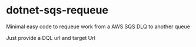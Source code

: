 # dotnet-sqs-requeue
Minimal easy code to requeue work from a AWS SQS DLQ to another queue

Just provide a DQL url and target Url